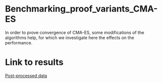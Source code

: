 # Benchmarking_proof_variants_CMA-ES
In order to prove convergence of CMA-ES, some modifications of the algorithms help, for which we investigate here the effects on the performance.

# Link to results
[Post-processed data](https://agissler.github.io/Benchmarking_proof_variants_CMA-ES/ppdata_experiment011/index.html)
